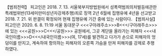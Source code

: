 【범죄전력】
피고인은 2018. 7. 13. 서울북부지방법원에서 성폭력범죄의처벌등에관한특례법위반(13세미만미성년자강제추행)죄로 징역 2년 6월에 집행유예 4년을 선고받고 2018. 7. 21. 위 판결이 확정되어 현재 집행유예 기간 중에 있는 사람이다.
【범죄사실】
피고인은 2020. 6. 8. 11:19 서울 동대문구 <<<구아래주소>>>B<<</구아래주소>>>에 있는 <<<공원>>>C<<</공원>>> 공원에서, 그곳 계단을 올라가는 피해자 <<<내국인이름>>>D<<</내국인이름>>>(여, 17세)를 발견하고 다가가 손으로 피해자의 엉덩이를 만지고, 계속하여 항의하는 피해자의 오른쪽 가슴을 만져 피해자를 강제로 추행하였다.